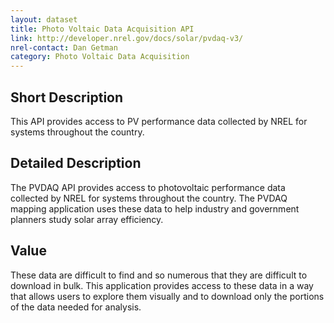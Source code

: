 ```yaml
---
layout: dataset
title: Photo Voltaic Data Acquisition API
link: http://developer.nrel.gov/docs/solar/pvdaq-v3/
nrel-contact: Dan Getman
category: Photo Voltaic Data Acquisition
---
```


## Short Description

This API provides access to PV performance data collected by NREL for systems throughout the country.

## Detailed Description

The PVDAQ API provides access to photovoltaic
performance data collected by NREL for systems
throughout the country. The PVDAQ mapping
application uses these data to help industry and
government planners study solar array efficiency.

## Value

These data are difficult to find and so numerous that
they are difficult to download in bulk. This application
provides access to these data in a way that allows users
to explore them visually and to download only the
portions of the data needed for analysis.
